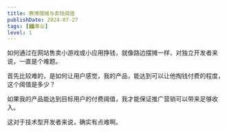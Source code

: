 ```yaml
---
title: 赛博摆摊与卖钱阈值
publishDate: 2024-07-27
tags: [🏙️事业]
level: 1
---
```


如何通过在网站售卖小游戏或小应用挣钱，就像路边摆摊一样，对独立开发者来说，一直是个难题。

首先比较难的，是如何让用户感觉，我的产品，能达到可以让他掏钱付费的程度，这个阈值是多少？

如果我的产品能达到目标用户的付费阈值，我才能保证推广营销可以带来足够收入。

这对于技术型开发者来说，确实有点难啊。
